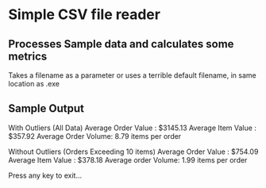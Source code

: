 # Simple CSV file reader
## Processes Sample data and calculates some metrics

Takes a filename as a parameter or uses a terrible default filename, in same location as .exe

## Sample Output

With Outliers (All Data)
Average Order Value : $3145.13
Average Item Value  : $357.92
Average Order Volume: 8.79 items per order

Without Outliers (Orders Exceeding 10 items)
Average Order Value : $754.09
Average Item Value  : $378.18
Average order Volume: 1.99 items per order

Press any key to exit...
